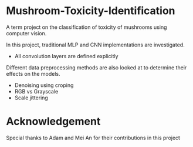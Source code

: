 # Mushroom-Toxicity-Identification
A term project on the classification of toxicity of mushrooms using computer vision.

In this project, traditional MLP and CNN implementations are investigated. 
- All convolution layers are defined explicitly

Different data preprocessing methods are also looked at to determine their effects on the models.
- Denoising using croping
- RGB vs Grayscale
- Scale jittering

# Acknowledgement
Special thanks to Adam and Mei An for their contributions in this project
